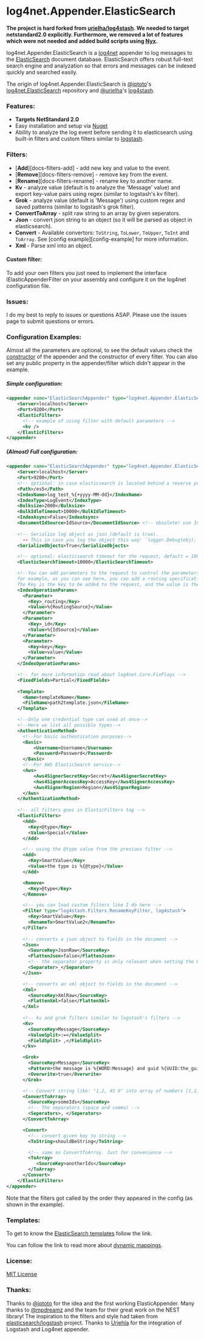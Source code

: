 log4net.Appender.ElasticSearch
=====================

**The project is hard forked from **[urielha/log4stash](https://github.com/urielha/log4stash)**. We needed to target netstandard2.0 explicitly. Furthermore, we removed a lot of features which were not needed and added build scripts using [Nyx](https://github.com/Elders/Nyx).**

log4net.Appender.ElasticSearch is a [log4net](http://logging.apache.org/log4net/) appender to log messages to the [ElasticSearch](http://www.elasticsearch.org) document database. ElasticSearch offers robust full-text search engine and analyzation so that errors and messages can be indexed quickly and searched easily.

The origin of log4net.Appender.ElasticSearch is [@jptoto](https://github.com/jptoto)'s [log4net.ElasticSearch](https://github.com/jptoto/log4net.ElasticSearch) repository and [@urielha](https://github.com/uriehla)'s [log4stash](https://github.com/urielha/log4stash).

### Features:
* **Targets NetStandard 2.0**
* Easy installation and setup via [Nuget](https://www.nuget.org/packages/log4net.Appender.ElasticSearch/)
* Ability to analyze the log event before sending it to elasticsearch using built-in filters and custom filters similar to [logstash](http://logstash.net/docs/1.4.2/).


### Filters:
* [**Add**][docs-filters-add] - add new key and value to the event.
* [**Remove**][docs-filters-remove] - remove key from the event.
* [**Rename**][docs-filters-rename] - rename key to another name.
* **Kv** - analyze value (default is to analyze the 'Message' value) and export key-value pairs using regex (similar to logstash's kv filter).
* **Grok** - analyze value (default is 'Message') using custom regex and saved patterns (similar to logstash's grok filter).
* **ConvertToArray** - split raw string to an array by given seperators. 
* **Json** - convert json string to an object (so it will be parsed as object in elasticsearch).
* **Convert** - Available convertors: `ToString`, `ToLower`, `ToUpper`, `ToInt` and `ToArray`. See [config example][config-example] for more information. 
* **Xml** - Parse xml into an object.

#### Custom filter:
To add your own filters you just need to implement the interface IElasticAppenderFilter on your assembly and configure it on the log4net configuration file.

### Issues:
I do my best to reply to issues or questions ASAP. Please use the issues page to submit questions or errors.

### Configuration Examples:

Almost all the parameters are optional, to see the default values check the [constructor](https://github.com/Elders/log4net.Appender.ElasticSearch/blob/master/src/Elders.log4net.Appender.ElasticSearch/ElasticSearchAppender.cs#L81) of the appender and the constructor of every filter. 
You can also set any public property in the appender/filter which didn't appear in the example.

##### Simple configuration:
```xml
<appender name="ElasticSearchAppender" type="log4net.Appender.ElasticSearch.ElasticSearchAppender, log4net.Appender.ElasticSearch">
    <Server>localhost</Server>
    <Port>9200</Port>
    <ElasticFilters>
      <!-- example of using filter with default parameters -->
      <kv /> 
    </ElasticFilters>
</appender>
```

##### (Almost) Full configuration:
```xml
<appender name="ElasticSearchAppender" type="log4net.Appender.ElasticSearch.ElasticSearchAppender, log4net.Appender.ElasticSearch">
    <Server>localhost</Server>
    <Port>9200</Port>
    <!-- optional: in case elasticsearch is located behind a reverse proxy the URL is like http://Server:Port/Path, default = empty string -->
    <Path>/es5</Path>
    <IndexName>log_test_%{+yyyy-MM-dd}</IndexName>
    <IndexType>LogEvent</IndexType>
    <Bulksize>2000</Bulksize>
    <BulkIdleTimeout>10000</BulkIdleTimeout>
    <IndexAsync>False</IndexAsync>
    <DocumentIdSource>IdSource</DocumentIdSource> <!-- obsolete! use IndexOperationParams -->
    
    <!-- Serialize log object as json (default is true).
      -- This in case you log the object this way: `logger.Debug(obj);` and not: `logger.Debug("string");` -->
    <SerializeObjects>True</SerializeObjects> 

    <!-- optional: elasticsearch timeout for the request, default = 10000 -->
    <ElasticSearchTimeout>10000</ElasticSearchTimeout>

    <!--You can add parameters to the request to control the parameters sent to ElasticSearch.
    for example, as you can see here, you can add a routing specification to the appender.
    The Key is the key to be added to the request, and the value is the parameter's name in the log event properties.-->
    <IndexOperationParams>
      <Parameter>
        <Key>_routing</Key>
        <Value>%{RoutingSource}</Value>
      </Parameter>
      <Parameter>
        <Key>_id</Key>
        <Value>%{IdSource}</Value>
      </Parameter>
      <Parameter>
        <Key>key</Key>
        <Value>value</Value>
      </Parameter>
    </IndexOperationParams>

    <!-- for more information read about log4net.Core.FixFlags -->
    <FixedFields>Partial</FixedFields>
    
    <Template>
      <Name>templateName</Name>
      <FileName>path2template.json</FileName>
    </Template>

    <!--Only one credential type can used at once-->
    <!--Here we list all possible types-->
    <AuthenticationMethod>
      <!--For basic authentication purposes-->
      <Basic>
          <Username>Username</Username>
          <Password>Password</Password>
      </Basic>
      <!--For AWS ElasticSearch service-->
      <Aws>
          <Aws4SignerSecretKey>Secret</Aws4SignerSecretKey>
          <Aws4SignerAccessKey>AccessKey</Aws4SignerAccessKey>
          <Aws4SignerRegion>Region</Aws4SignerRegion>
      </Aws>
    </AuthenticationMethod>
    
    <!-- all filters goes in ElasticFilters tag -->
    <ElasticFilters>
      <Add>
        <Key>@type</Key>
        <Value>Special</Value>
      </Add>

      <!-- using the @type value from the previous filter -->
      <Add>
        <Key>SmartValue</Key>
        <Value>the type is %{@type}</Value>
      </Add>

      <Remove>
        <Key>@type</Key>
      </Remove>

      <!-- you can load custom filters like I do here -->
      <Filter type="log4stash.Filters.RenameKeyFilter, log4stash">
        <Key>SmartValue</Key>
        <RenameTo>SmartValue2</RenameTo>
      </Filter>
    
      <!-- converts a json object to fields in the document -->
      <Json>
        <SourceKey>JsonRaw</SourceKey>
        <FlattenJson>false</FlattenJson>
        <!-- the separator property is only relevant when setting the FlattenJson property to 'true' -->
        <Separator>_</Separator> 
      </Json>

      <!-- converts an xml object to fields in the document -->
      <Xml>
        <SourceKey>XmlRaw</SourceKey>
        <FlattenXml>false</FlattenXml>
      </Xml>
      
      <!-- kv and grok filters similar to logstash's filters -->
      <Kv>
        <SourceKey>Message</SourceKey>
        <ValueSplit>:=</ValueSplit>
        <FieldSplit> ,</FieldSplit>
      </kv>

      <Grok>
        <SourceKey>Message</SourceKey>
        <Pattern>the message is %{WORD:Message} and guid %{UUID:the_guid}</Pattern>
        <Overwrite>true</Overwrite>
      </Grok>

      <!-- Convert string like: "1,2, 45 9" into array of numbers [1,2,45,9] -->
      <ConvertToArray>
        <SourceKey>someIds</SourceKey>
        <!-- The separators (space and comma) -->
        <Seperators>, </Seperators> 
      </ConvertToArray>

      <Convert>
        <!-- convert given key to string -->
        <ToString>shouldBeString</ToString>

        <!-- same as ConvertToArray. Just for convenience -->
        <ToArray>
           <SourceKey>anotherIds</SourceKey>
        </ToArray>
      </Convert>
    </ElasticFilters>
</appender>
```

Note that the filters got called by the order they appeared in the config (as shown in the example).

### Templates:
To get to know the [ElasticSearch templates](https://www.elastic.co/guide/en/elasticsearch/reference/current/indices-templates.html) follow the link.

You can follow the link to read more about [dynamic mappings](https://www.elastic.co/guide/en/elasticsearch/reference/current/default-mapping.html).

### License:
[MIT License](https://github.com/urielha/log4stash/blob/master/LICENSE)

### Thanks:
Thanks to [@jptoto](https://github.com/jptoto) for the idea and the first working ElasticAppender.
Many thanks to [@mpdreamz](https://github.com/Mpdreamz) and the team for their great work on the NEST library!
The inspiration to the filters and style had taken from [elasticsearch/logstash](https://github.com/elasticsearch/logstash) project.
Thanks to [Uriehla](https://github.com/urielha/log4stash/) for the integration of Logstash and Log4net appender. 